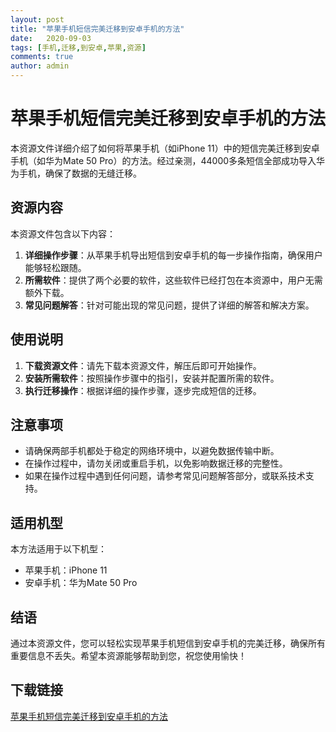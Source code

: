 ```yaml
---
layout: post
title: "苹果手机短信完美迁移到安卓手机的方法"
date:   2020-09-03
tags: [手机,迁移,到安卓,苹果,资源]
comments: true
author: admin
---
```

# 苹果手机短信完美迁移到安卓手机的方法

本资源文件详细介绍了如何将苹果手机（如iPhone 11）中的短信完美迁移到安卓手机（如华为Mate 50 Pro）的方法。经过亲测，44000多条短信全部成功导入华为手机，确保了数据的无缝迁移。

## 资源内容

本资源文件包含以下内容：

1. **详细操作步骤**：从苹果手机导出短信到安卓手机的每一步操作指南，确保用户能够轻松跟随。
2. **所需软件**：提供了两个必要的软件，这些软件已经打包在本资源中，用户无需额外下载。
3. **常见问题解答**：针对可能出现的常见问题，提供了详细的解答和解决方案。

## 使用说明

1. **下载资源文件**：请先下载本资源文件，解压后即可开始操作。
2. **安装所需软件**：按照操作步骤中的指引，安装并配置所需的软件。
3. **执行迁移操作**：根据详细的操作步骤，逐步完成短信的迁移。

## 注意事项

- 请确保两部手机都处于稳定的网络环境中，以避免数据传输中断。
- 在操作过程中，请勿关闭或重启手机，以免影响数据迁移的完整性。
- 如果在操作过程中遇到任何问题，请参考常见问题解答部分，或联系技术支持。

## 适用机型

本方法适用于以下机型：

- 苹果手机：iPhone 11
- 安卓手机：华为Mate 50 Pro

## 结语

通过本资源文件，您可以轻松实现苹果手机短信到安卓手机的完美迁移，确保所有重要信息不丢失。希望本资源能够帮助到您，祝您使用愉快！

## 下载链接

[苹果手机短信完美迁移到安卓手机的方法](https://pan.quark.cn/s/2e23c8e30886)